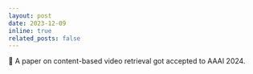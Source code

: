 ```yaml
---
layout: post
date: 2023-12-09
inline: true
related_posts: false
---
```

📃 A paper on content-based video retrieval got accepted to AAAI 2024.
